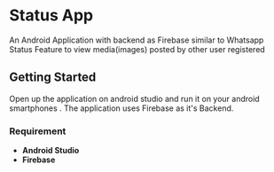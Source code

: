 # Status App
An Android Application with backend as Firebase similar to Whatsapp Status Feature to view media(images) posted by other user registered 

## Getting Started

Open up the application on android studio and run it on your android smartphones . The application uses Firebase as it's Backend.

### Requirement

* **Android Studio**
* **Firebase**
